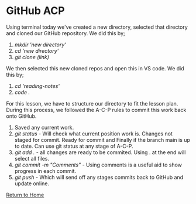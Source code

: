 # GitHub ACP

Using terminal today we've created a new directory, selected that directory and cloned our GitHub repository. We did this by;

 1. *mkdir 'new directory'*
 2. *cd 'new directory'*
 3. *git clone (link)* 

We then selected this new cloned repos and open this in VS code. We did this by;

 1. *cd 'reading-notes'*
 2. *code .* 

For this lesson, we have to structure our directory to fit the lesson plan. During this process, we followed the A-C-P rules to commit this work back onto GitHub.

1. Saved any current work.
2. *git status* - Will check what current position work is. Changes not staged for commit. Ready for commit and Finally if the branch main is up to date. Can use git status at any stage of A-C-P.
3. *git add .* - all changes are ready to be commited. Using . at the end will select all files.
4. *git commit -m "Comments"* - Using comments is a useful aid to show progress in each commit.
5. *git push* - Which will send off any stages commits back to GitHub and update online.

[Return to Home](https://tsaku56.github.io/reading-notes/)